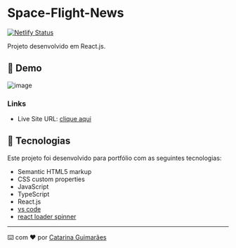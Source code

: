 # Space-Flight-News
[![Netlify Status](https://api.netlify.com/api/v1/badges/c91a83df-791e-4380-aa9d-e36b965582a6/deploy-status)](https://app.netlify.com/sites/spacenewsflight/deploys)

Projeto desenvolvido em React.js.

## 👀 Demo

![image](https://github.com/user-attachments/assets/2e5afdd9-f0e7-4368-8f80-327059d16f22)

### Links

- Live Site URL: [clique aqui](https://spacenewsflight.netlify.app/)


## 🚀 Tecnologias

Este projeto foi desenvolvido para portfólio com as seguintes tecnologias:

- Semantic HTML5 markup
- CSS custom properties
- JavaScript
- TypeScript
- React.js
- [vs code](https://code.visualstudio.com/download)
- [react loader spinner](https://mhnpd.github.io/react-loader-spinner/docs/intro/)
---

⌨️ com ❤️ por [Catarina Guimarães](https://github.com/catarinaguima) 
